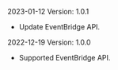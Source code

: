 2023-01-12 Version: 1.0.1
- Update EventBridge API.

2022-12-19 Version: 1.0.0
- Supported EventBridge API.

